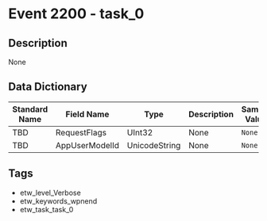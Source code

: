 # Event 2200 - task_0

## Description
None

## Data Dictionary
|Standard Name|Field Name|Type|Description|Sample Value|
|---|---|---|---|---|
|TBD|RequestFlags|UInt32|None|`None`|
|TBD|AppUserModelId|UnicodeString|None|`None`|

## Tags
* etw_level_Verbose
* etw_keywords_wpnend
* etw_task_task_0